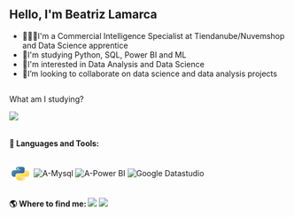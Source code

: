 ## Hello, I'm Beatriz Lamarca

 - 👩🏻‍💻I'm a Commercial Intelligence Specialist at Tiendanube/Nuvemshop and Data Science apprentice
 - 📝I'm studying Python, SQL, Power BI and ML
 - 👀I'm interested in Data Analysis and Data Science
 - 🦾I’m looking to collaborate on data science and data analysis projects
 
 ##
 What am I studying?
 <div align="center> <br>
 
 <a href="https://github.com/beatrizlamarca/data-science">
  <img height="120em" src="https://github-readme-stats.vercel.app/api/pin/?username=beatrizlamarca&repo=data-science&theme=dark" />
</a>
</div>
 
 ##
<b> 🚀 **Languages and Tools</b>:**
<div style="display: inline_block"><br>
  <img align="center" alt="A-Python" height="30" width="40" src="https://raw.githubusercontent.com/devicons/devicon/master/icons/python/python-original.svg">
 <img align="center" alt="A-Mysql" height="30" width="40" src="https://cdn.jsdelivr.net/gh/devicons/devicon/icons/mysql/mysql-original.svg">
 <img align="center" alt="A-Power BI" height="30" width="40" src="https://user-images.githubusercontent.com/116645082/198841807-b1ed4eb7-40a6-4797-8eaf-63bd0d65a596.png">
 <img align="center" alt="Google Datastudio" height="30" width"40" src="https://user-images.githubusercontent.com/116645082/198841854-e08c7999-06f7-484c-858b-adb987ceecbd.png">

 ##
 <b> :earth_americas: Where to find me:  </b>
<a href = "mailto:be.lamarcaccgmail.com"><img src="https://img.shields.io/badge/-Gmail-%23333?style=for-the-badge&logo=gmail&logoColor=white" target="_blank"></a>
<a href= "https://www.linkedin.com/in/beatriz-lamarca/" target="_blank"><img src="https://img.shields.io/badge/-LinkedIn-%230077B5?style=for-the-badge&logo=linkedin&logoColor=white" target="_blank"></a>
